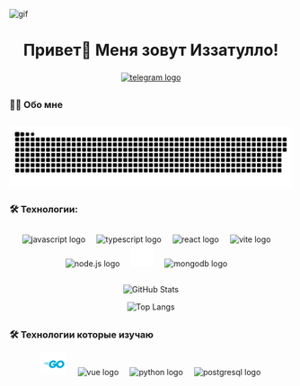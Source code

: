 ![gif](https://user-images.githubusercontent.com/74038190/225813708-98b745f2-7d22-48cf-9150-083f1b00d6c9.gif)

###

<h1 align="center">Привет👋 Меня зовут Иззатулло!</h1>

###

<div align='center'>
  <a href="https://t.me/batya_002" target="_blank">
    <img src="https://img.shields.io/static/v1?message=Telegram&logo=telegram&label=&color=2CA5E0&logoColor=white&labelColor=&style=for-the-badge" height="25" alt="telegram logo"  />
  </a>
</div>

##

<h3 align='left'>👩‍💻  Обо мне</h3>

##

<div align="center">
 <img width="600" src="./assets/github-snake.svg" alt="snake"/>
</div>

###

<h3 align="left">🛠 Технологии:</h3>

###

##

<div align="center">
  <img src="https://cdn.jsdelivr.net/gh/devicons/devicon/icons/javascript/javascript-original.svg" height="40" alt="javascript logo"  />
	<img width='12' />
	<img src='https://upload.wikimedia.org/wikipedia/commons/thumb/4/4c/Typescript_logo_2020.svg/1024px-Typescript_logo_2020.svg.png' height="40" alt='typescript logo' />
  <img width="12" />
  <img src="https://cdn.jsdelivr.net/gh/devicons/devicon/icons/react/react-original.svg" height="40" alt="react logo"  />
  <img width="12" />
  <img src="https://skillicons.dev/icons?i=vite" height="40" alt="vite logo"  />
	<img width="12" />
	<img src='https://static-00.iconduck.com/assets.00/node-js-icon-1817x2048-g8tzf91e.png' height='40' alt='node.js logo' />
	<img width='12' />
	<img src='./assets/images/express.svg' height='40' alt='express.js logo' />
  <img width='12' />
  <img src='https://www.svgrepo.com/show/331488/mongodb.svg' height='40' alt='mongodb logo' />
  <img width='12' />
</div>

##

<div align='center'>

![GitHub Stats](https://github-readme-stats.vercel.app/api?username=batya002&show_icons=true&theme=radical)

![Top Langs](https://github-readme-stats.vercel.app/api/top-langs/?username=batya002&layout=compact&theme=radical)

</div>

##

<h3 align='left'>🛠 Технологии которые изучаю</h3>

<div align='center'>
  <img src='./assets/images/Go-Logo_Blue.svg' height='40' alt=golang logo' />
  <img width='12' />
  <img src='https://upload.wikimedia.org/wikipedia/commons/thumb/9/95/Vue.js_Logo_2.svg/1184px-Vue.js_Logo_2.svg.png' height='40' alt='vue logo' />
  <img width='12' />
  <img src="https://upload.wikimedia.org/wikipedia/commons/thumb/c/c3/Python-logo-notext.svg/1869px-Python-logo-notext.svg.png" height="40" alt="python logo"  />
  <img width="12" />
  <img src="https://upload.wikimedia.org/wikipedia/commons/thumb/2/29/Postgresql_elephant.svg/993px-Postgresql_elephant.svg.png" height="40" alt="postgresql logo" />
</div>

##
